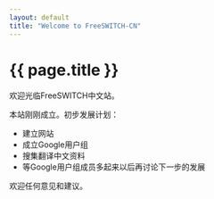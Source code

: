 ```yaml
---
layout: default
title: "Welcome to FreeSWITCH-CN"
---
```


# {{ page.title }}

欢迎光临FreeSWITCH中文站。

本站刚刚成立。初步发展计划：


- 建立网站
- 成立Google用户组
- 搜集翻译中文资料
- 等Google用户组成员多起来以后再讨论下一步的发展


欢迎任何意见和建议。
